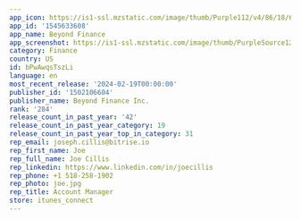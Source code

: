 ```yaml
---
app_icon: https://is1-ssl.mzstatic.com/image/thumb/Purple112/v4/86/18/6f/86186fd4-a9dd-3d79-77f8-78e62443406c/AppIcon-0-1x_U007emarketing-0-7-0-85-220-0.png/1024x1024bb.png
app_id: '1545633608'
app_name: Beyond Finance
app_screenshot: https://is1-ssl.mzstatic.com/image/thumb/PurpleSource126/v4/ca/01/c8/ca01c837-4a8a-7e9f-9e49-ec6a975e91b2/4a116ed1-9c15-4437-a4e9-943a72073c60_iPhone_13_Pro_Max-01Login.png/1284x2778bb.png
category: Finance
country: US
id: bPwAwqsTszLi
language: en
most_recent_release: '2024-02-19T00:00:00'
publisher_id: '1502106604'
publisher_name: Beyond Finance Inc.
rank: '284'
release_count_in_past_year: '42'
release_count_in_past_year_category: 19
release_count_in_past_year_top_in_category: 31
rep_email: joseph.cillis@bitrise.io
rep_first_name: Joe
rep_full_name: Joe Cillis
rep_linkedin: https://www.linkedin.com/in/joecillis
rep_phone: +1 518-258-1902
rep_photo: joe.jpg
rep_title: Account Manager
store: itunes_connect
---
```

